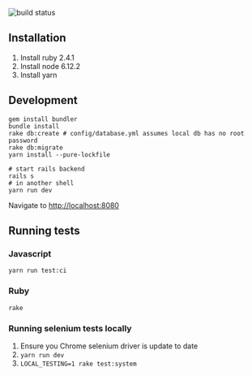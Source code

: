 ![build status](https://travis-ci.org/severest/retrobot.svg?branch=master)

## Installation

1. Install ruby 2.4.1
2. Install node 6.12.2
3. Install yarn

## Development

```
gem install bundler
bundle install
rake db:create # config/database.yml assumes local db has no root password
rake db:migrate
yarn install --pure-lockfile

# start rails backend
rails s
# in another shell
yarn run dev
```

Navigate to <http://localhost:8080>

## Running tests

### Javascript

```
yarn run test:ci
```

### Ruby

```
rake
```

### Running selenium tests locally

1. Ensure you Chrome selenium driver is update to date
2. `yarn run dev`
3. `LOCAL_TESTING=1 rake test:system`
